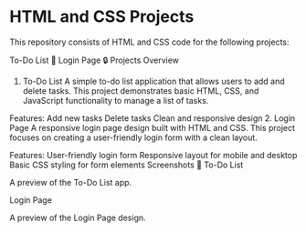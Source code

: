# HTML and CSS Projects
This repository consists of HTML and CSS code for the following projects:

To-Do List 📑
Login Page 🔒
Projects Overview
1. To-Do List
A simple to-do list application that allows users to add and delete tasks. This project demonstrates basic HTML, CSS, and JavaScript functionality to manage a list of tasks.

Features:
Add new tasks
Delete tasks
Clean and responsive design
2. Login Page
A responsive login page design built with HTML and CSS. This project focuses on creating a user-friendly login form with a clean layout.

Features:
User-friendly login form
Responsive layout for mobile and desktop
Basic CSS styling for form elements
Screenshots 📸
To-Do List

A preview of the To-Do List app.

Login Page

A preview of the Login Page design.
